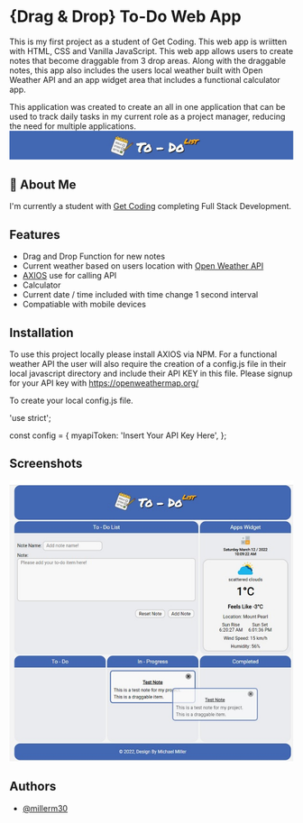
# {Drag & Drop} To-Do Web App

This is my first project as a student of Get Coding. This web app is wriitten with HTML, CSS and Vanilla JavaScript.
This web app allows users to create notes that become draggable from 3 drop areas. Along with the draggable notes, this app also includes the users local weather built with Open Weather API and an app widget area that includes a functional calculator app.

This application was created to create an all in one application that can be used to track daily tasks in my current role as a  project manager, reducing the need for multiple applications.
![App Logo](images/todologo.jpg)


## 🚀 About Me
I'm currently a student with [Get Coding](http://www.get-coding.ca) completing Full Stack Development.


## Features

- Drag and Drop Function for new notes
- Current weather based on users location with [Open Weather API](https://openweathermap.org/)
- [AXIOS](https://www.npmjs.com/package/axios) use for calling API
- Calculator
- Current date / time included with time change 1 second interval
- Compatiable with mobile devices


## Installation

To use this project locally please install AXIOS via NPM. For a functional weather API the user will also require the creation 
of a config.js file in their local javascript directory and include their API KEY in this file. Please signup for your API key with https://openweathermap.org/

To create your local config.js file.

'use strict';

const config = {
  myapiToken: 'Insert Your API Key Here',
};
## Screenshots

![App Screenshot](images/demo.jpg)


## Authors
- [@millerm30](https://www.github.com/millerm30)

